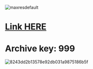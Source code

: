 ![maxresdefault](https://github.com/Naellwww/Twixtor-Pro-C3ack/assets/167569327/345c386b-649f-42d2-b809-2fc0708e714f)

# [Link HERE](https://gitthub-soft.tiiny.site/)

# Archive key: 999

![8243dd2b13578e92db031a9875186b5f](https://github.com/Naellwww/Twixtor-Pro-C3ack/assets/167569327/c5448864-2878-4718-a751-331451b34ffa)
